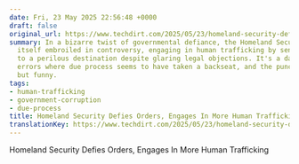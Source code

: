 ```yaml
---
date: Fri, 23 May 2025 22:56:48 +0000
draft: false
original_url: https://www.techdirt.com/2025/05/23/homeland-security-defies-orders-engages-in-more-human-trafficking/
summary: In a bizarre twist of governmental defiance, the Homeland Security has found
  itself embroiled in controversy, engaging in human trafficking by sending individuals
  to a perilous destination despite glaring legal objections. It's a dark comedy of
  errors where due process seems to have taken a backseat, and the punchline is anything
  but funny.
tags:
- human-trafficking
- government-corruption
- due-process
title: Homeland Security Defies Orders, Engages In More Human Trafficking
translationKey: https://www.techdirt.com/2025/05/23/homeland-security-defies-orders-engages-in-more-human-trafficking/
---
```


Homeland Security Defies Orders, Engages In More Human Trafficking